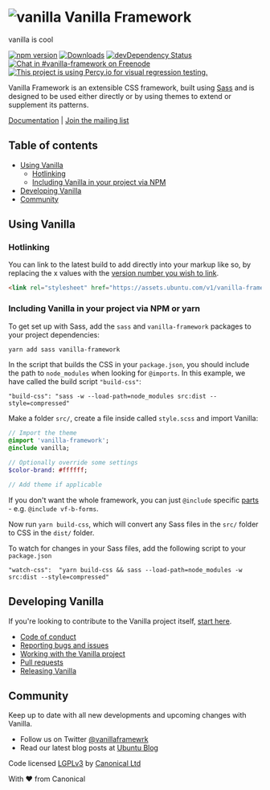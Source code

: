 # ![vanilla](https://assets.ubuntu.com/v1/70041419-vanilla-framework.png?w=35 'Vanilla') Vanilla Framework

vanilla is cool

[![npm version](https://badge.fury.io/js/vanilla-framework.svg)](http://badge.fury.io/js/vanilla-framework)
[![Downloads](http://img.shields.io/npm/dm/vanilla-framework.svg)](https://www.npmjs.com/package/vanilla-framework)
[![devDependency Status](https://david-dm.org/canonical/vanilla-framework/dev-status.svg)](https://david-dm.org/canonical/vanilla-framework#info=devDependencies)
[![Chat in #vanilla-framework on Freenode](https://img.shields.io/badge/chat-%23vanilla--framework-blue.svg)](http://webchat.freenode.net/?channels=vanilla-framework)
[![This project is using Percy.io for visual regression testing.](https://percy.io/static/images/percy-badge.svg)](https://percy.io)

Vanilla Framework is an extensible CSS framework, built using [Sass](http://sass-lang.com/) and is designed to be used either directly or by using themes to extend or supplement its patterns.

[Documentation](https://vanillaframework.io/docs) |
[Join the mailing list](http://canonical.us3.list-manage2.com/subscribe?u=56dac47c206ba0f58ec25f314&id=36f7d8394e)

## Table of contents

- [Using Vanilla](#using-vanilla)
  - [Hotlinking](#hotlinking)
  - [Including Vanilla in your project via NPM](#including-vanilla-in-your-project-via-npm)
- [Developing Vanilla](#developing-vanilla)
- [Community](#community)

## Using Vanilla

### Hotlinking

You can link to the latest build to add directly into your markup like so, by replacing the x values with the [version number you wish to link](https://github.com/canonical/vanilla-framework/releases).

```html
<link rel="stylesheet" href="https://assets.ubuntu.com/v1/vanilla-framework-version-x.x.x.min.css" />
```

### Including Vanilla in your project via NPM or yarn

To get set up with Sass, add the `sass` and `vanilla-framework` packages to your project dependencies:

```bash
yarn add sass vanilla-framework
```

In the script that builds the CSS in your `package.json`, you should include the path to `node_modules` when looking for `@imports`. In this example, we have called the build script `"build-css"`:

```
"build-css": "sass -w --load-path=node_modules src:dist --style=compressed"
```

Make a folder `src/`, create a file inside called `style.scss` and import Vanilla:

```sass
// Import the theme
@import 'vanilla-framework';
@include vanilla;

// Optionally override some settings
$color-brand: #ffffff;

// Add theme if applicable
```

If you don't want the whole framework, you can just `@include` specific [parts](scss) - e.g. `@include vf-b-forms`.

Now run `yarn build-css`, which will convert any Sass files in the `src/` folder to CSS in the `dist/` folder.

To watch for changes in your Sass files, add the following script to your `package.json`

```
"watch-css":  "yarn build-css && sass --load-path=node_modules -w src:dist --style=compressed"
```

## Developing Vanilla

If you're looking to contribute to the Vanilla project itself, [start here](/CONTRIBUTING.md).

- [Code of conduct](/CONTRIBUTING.md#code-of-conduct)
- [Reporting bugs and issues](/CONTRIBUTING.md#reporting-bugs-and-issues)
- [Working with the Vanilla project](/CONTRIBUTING.md#working-with-the-vanilla-project)
- [Pull requests](/CONTRIBUTING.md#pull-requests)
- [Releasing Vanilla](/CONTRIBUTING.md#releasing-vanilla)

## Community

Keep up to date with all new developments and upcoming changes with Vanilla.

- Follow us on Twitter [@vanillaframewrk](https://twitter.com/vanillaframewrk)
- Read our latest blog posts at [Ubuntu Blog](https://blog.ubuntu.com/topics/design)

Code licensed [LGPLv3](https://opensource.org/license/lgpl-3-0/) by [Canonical Ltd](http://www.canonical.com/)

With ♥ from Canonical
